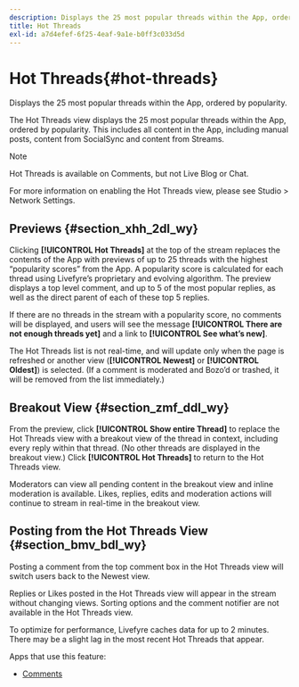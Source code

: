```yaml
---
description: Displays the 25 most popular threads within the App, ordered by popularity.
title: Hot Threads
exl-id: a7d4efef-6f25-4eaf-9a1e-b0ff3c033d5d
---
```

# Hot Threads{#hot-threads}

Displays the 25 most popular threads within the App, ordered by popularity.

The Hot Threads view displays the 25 most popular threads within the App, ordered by popularity. This includes all content in the App, including manual posts, content from SocialSync and content from Streams.

>[!NOTE]
>
>Hot Threads is available on Comments, but not Live Blog or Chat.

For more information on enabling the Hot Threads view, please see Studio > Network Settings.

## Previews {#section_xhh_2dl_wy}

Clicking **[!UICONTROL Hot Threads]** at the top of the stream replaces the contents of the App with previews of up to 25 threads with the highest “popularity scores” from the App. A popularity score is calculated for each thread using Livefyre’s proprietary and evolving algorithm. The preview displays a top level comment, and up to 5 of the most popular replies, as well as the direct parent of each of these top 5 replies.

If there are no threads in the stream with a popularity score, no comments will be displayed, and users will see the message **[!UICONTROL There are not enough threads yet]** and a link to **[!UICONTROL See what’s new]**.

The Hot Threads list is not real-time, and will update only when the page is refreshed or another view (**[!UICONTROL Newest]** or **[!UICONTROL Oldest]**) is selected. (If a comment is moderated and Bozo’d or trashed, it will be removed from the list immediately.)

## Breakout View {#section_zmf_ddl_wy}

From the preview, click **[!UICONTROL Show entire Thread]** to replace the Hot Threads view with a breakout view of the thread in context, including every reply within that thread. (No other threads are displayed in the breakout view.) Click **[!UICONTROL Hot Threads]** to return to the Hot Threads view.

Moderators can view all pending content in the breakout view and inline moderation is available. Likes, replies, edits and moderation actions will continue to stream in real-time in the breakout view.

## Posting from the Hot Threads View {#section_bmv_bdl_wy}

Posting a comment from the top comment box in the Hot Threads view will switch users back to the Newest view.

Replies or Likes posted in the Hot Threads view will appear in the stream without changing views. Sorting options and the comment notifier are not available in the Hot Threads view.

To optimize for performance, Livefyre caches data for up to 2 minutes. There may be a slight lag in the most recent Hot Threads that appear.



Apps that use this feature:

* [Comments](/help/using/c-about-apps/c-comments/c-comments.md)
